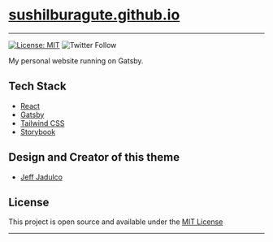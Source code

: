 # [sushilburagute.github.io](https://sushilburagute.github.io])

---

[![License: MIT](https://img.shields.io/badge/License-MIT-blue.svg)](https://opensource.org/licenses/MIT)
![Twitter Follow](https://img.shields.io/twitter/follow/codetastic1?style=social)

My personal website running on Gatsby.

## Tech Stack

- [React](https://reactjs.org/)
- [Gatsby](https://www.gatsbyjs.org/)
- [Tailwind CSS](https://tailwindcss.com/)
- [Storybook](https://storybook.js.org/)

## Design and Creator of this theme

- [Jeff Jadulco](https://jeffjadulco.com)

## License

This project is open source and available under the [MIT License](LICENSE)

---
